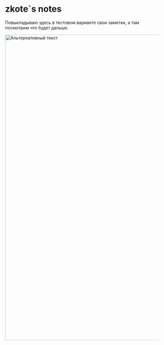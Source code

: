 # zkote`s notes

Повыкладываю здесь в тестовом варианте свои заметки, а там посмотрим что будет дальше.

<img src="https://sun9-16.userapi.com/impf/_yVyvlooU4PQpj73Ti73JrMp33hIDeHKHRZrxQ/r_N0dQcEsLw.jpg?size=1920x768&quality=95&crop=24,113,1255,501&sign=f43491c6b6738554df300a1521105a3b&type=cover_group" alt="Альтернативный текст" width="1000">